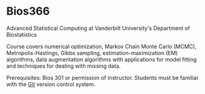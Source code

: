 Bios366
=======

Advanced Statistical Computing at Vanderbilt University's Department of Biostatistics

Course covers numerical optimization, Markov Chain Monte Carlo (MCMC), Metropolis-Hastings, Gibbs sampling, estimation-maximization (EM) algorithms, data augmentation algorithms with applications for model fitting and techniques for dealing with missing data.

Prerequisites: Bios 301 or permission of instructor. Students must be familiar with the [Git](http://git-scm.com) version control system.
